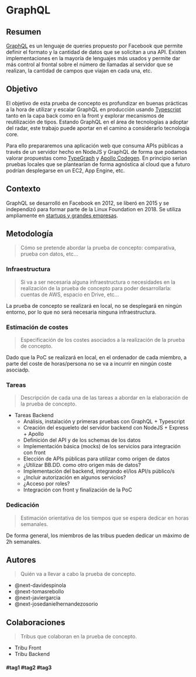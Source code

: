 # GraphQL

## Resumen

[GraphQL](https://graphql.org/) es un lenguaje de queries propuesto por Facebook que permite definir el formato y la cantidad de datos que se solicitan a una API. Existen implementaciones en la mayoría de lenguajes más usados y permite dar más control al frontal sobre el número de llamadas al servidor que se realizan, la cantidad de campos que viajan en cada una, etc.

## Objetivo

El objetivo de esta prueba de concepto es profundizar en buenas prácticas a la hora de utilizar y escalar GraphQL en producción usando [Typescript](https://www.typescriptlang.org/) tanto en la capa back como en la front y explorar mecanismos de reutilización de tipos. Estando GraphQL en el área de tecnologías a adoptar del radar, este trabajo puede aportar en el camino a considerarlo tecnología core.

Para ello prepararemos una aplicación web que consuma APIs públicas a través de un servidor hecho en NodeJS y GraphQL de forma que podamos valorar propuestas como [TypeGraph](https://typegraphql.ml/) y [Apollo Codegen](https://github.com/apollographql/apollo-tooling#code-generation). En principio serían pruebas locales que se plantearían de forma agnóstica al cloud que a futuro podrían desplegarse en un EC2, App Engine, etc.

## Contexto

GraphQL se desarrolló en Facebook en 2012, se liberó en 2015 y se independizó para formar parte de la Linux Foundation en 2018. Se utiliza ampliamente en [startups y grandes empresas](https://graphql.org/users/).

## Metodología

> Cómo se pretende abordar la prueba de concepto: comparativa, prueba con datos, etc...

### Infraestructura

> Si va a ser necesaria alguna infraestructura o necesidades en la realización de la prueba de concepto para poder desarrollarla: cuentas de AWS, espacio en Drive, etc...

La prueba de concepto se realizará en local, no se desplegará en ningún entorno, por lo que no será necesaria ninguna infraestructura.

### Estimación de costes

> Especificación de los costes asociados a la realización de la prueba de concepto.

Dado que la PoC se realizará en local, en el ordenador de cada miembro, a parte del coste de horas/persona no se va a incurrir en ningún coste asociadp.

### Tareas

> Descripción de cada una de las tareas a abordar en la elaboración de la prueba de concepto.

- Tareas Backend
	- Análisis, instalación y primeras pruebas con GraphQL + Typescript
	- Creación del esqueleto del servidor backend con NodeJS + Express + Apollo
	- Definición del API y de los schemas de los datos
	- Implementación básica (mocks) de los servicios para integración con front
	- Elección de APIs públicas para utilizar como origen de datos
	- ¿Utilizar BB.DD. como otro origen más de datos?
	- Implementación del backend, integrando el/los API/s público/s
	- ¿Incluir autorización en algunos servicios?
	- ¿Acceso por roles?
	- Integración con front y finalización de la PoC

### Dedicación

> Estimación orientativa de los tiempos que se espera dedicar en horas semanales.

De forma general, los miembros de las tribus pueden dedicar un máximo de 2h semanales.

## Autores

> Quién va a llevar a cabo la prueba de concepto.

- @next-davidespinola
- @next-tomasrebollo
- @next-javiergarcia
- @next-josedanielhernandezosorio

## Colaboraciones

> Tribus que colaboran en la prueba de concepto.

- Tribu Front
- Tribu Backend

#### #tag1 #tag2 #tag3
